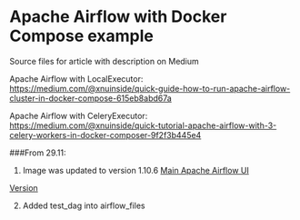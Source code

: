 # Apache Airflow with Docker Compose example

Source files for article with description on Medium

Apache Airflow with LocalExecutor:  
    <https://medium.com/@xnuinside/quick-guide-how-to-run-apache-airflow-cluster-in-docker-compose-615eb8abd67a>
    
Apache Airflow with CeleryExecutor: 
    <https://medium.com/@xnuinside/quick-tutorial-apache-airflow-with-3-celery-workers-in-docker-composer-9f2f3b445e4>


###From 29.11:

1. Image was updated to version 1.10.6
[Main Apache Airflow UI](/docs/img/main.png?raw=true "Main Apache Airflow UI")

[Version](/docs/img/version.png?raw=true "Version Screen")

2. Added test_dag into airflow_files
